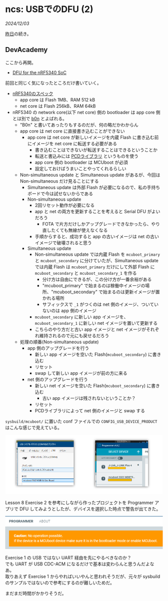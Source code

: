 # ncs: USBでのDFU (2)

_2024/12/03_

[昨日](20241202-ncs.md)の続き。

## DevAcademy

ここから再開。

* [DFU for the nRF5340 SoC](https://academy.nordicsemi.com/courses/nrf-connect-sdk-intermediate/lessons/lesson-8-bootloaders-and-dfu-fota/topic/dfu-for-the-nrf5340/)

前回と同じく気になったところだけ書いていく。

* [nRF5340のスペック](https://docs.nordicsemi.com/bundle/ps_nrf5340/page/keyfeatures_html5.html)
  * app core は Flash 1MB、RAM 512 kB
  * net core は Flash 256kB、RAM 64kB
* nRF5340 の network core(以下 net core) 側の bootloader は app core 側とは別で [b0n](https://docs.nordicsemi.com/bundle/ncs-latest/page/nrf/samples/nrf5340/netboot/README.html) とよばれる。
  * "B0n" と書いてあったりもするのだが、何の略だかわからん
  * app core は net core に直接書き込むことができない
    * app core は net core が新しいイメージを内蔵 Flash に書き込む前にイメージを net core に転送する必要がある
      * 書き込むことはできないが転送することはできるということか
      * 転送と書込みには [PCDライブラリ](https://developer.nordicsemi.com/nRF_Connect_SDK/doc/latest/nrf/libraries/dfu/pcd.html#subsys-pcd) というものを使う
      * app core 側の bootloader は MCUboot が必須
      * 設定しておけばうまいことやってくれるらしい
  * Non-simultaneous update と Simultaneous update があるが、今回は Non-simultaneous だけ見ることにする
    * Simultaneous update は外部 Flash が必要になるので、私の手持ちボードで今は試せないからである
    * Non-simultaneous update
      * 2回リセット動作が必要になる
      * app と net の両方を更新することを考えると Serial DFU がよいだろう
        * FOTA で片方だけしかアップグレードできなかったら、やり直したくても無線が使えなくなる
      * 手順からすると、成功すると app の古いイメージは net の古いイメージで破壊されると思う
    * Simultaneous update
      * Non-simultaneous update では内蔵 Flash を `mcuboot_primary` と `mcuboot_secondary` に分けていたが、Simultaneous update では内蔵 Flash は `mcuboot_primary` だけにして外部 Flash に `mcuboot_secondary` と `mcuboot_secondary_1` を作る
        * 分け方は自由にできるが、この分け方が一番余裕がある
        * "mcuboot_primary" で始まるのは稼働中イメージの場所、"mcuboot_secondary" で始まるのは更新イメージが置かれる場所
        * サフィックスで `_1` がつくのは net 側のイメージ、ついていないのは app 側のイメージ
      * `mcuboot_secondary` に新しい app イメージを、`mcuboot_secondary_1` に新しい net イメージを置いて更新する
      * こちらのやり方だと古い app イメージと net イメージがそれぞれ維持されるので元にも戻せるだろう
  * 処理の順番(Non-simultaneous update)
    * app 側のアップグレードを行う
      * 新しい app イメージを空いた Flash(`mcuboot_secondary`) に書き込む
      * リセット
      * swap して新しい app イメージが前の方に来る
    * net 側のアップグレードを行う
      * 新しい net イメージを空いた Flash(`mcuboot_secondary`) に書き込む
        * 古い app イメージは残されないということか？
      * リセット
      * PCDライブラリによって net 側のイメージと swap する

`sysbuild/mcuboot/` に置いた conf ファイルでの `CONFIG_USB_DEVICE_PRODUCT` はこんな感じで見えている。

![image](images/20241203a-1.png)

Lesson 8 Exercise 2 を参考にしながら作ったプロジェクトを Programmer アプリで DFU してみようとしたが、デバイスを選択した時点で警告が出てきた。

![image](images/20241203a-2.png)

Exercise 1 の USB ではない UART 経由を先にやるべきなのか？  
でも UART が USB CDC-ACM になるだけで基本は変わらんと思うんだよなあ。  
取りあえず Exercise 1 からやればいいやんと思われそうだが、元々が sysbuild のサンプルではないので参考にするのが難しいためだ。

まだまだ時間がかかりそうだ。
